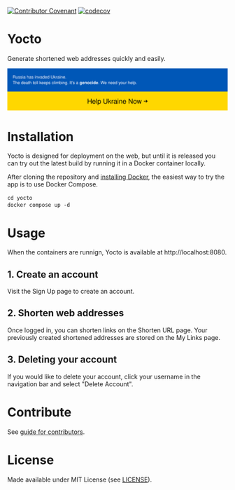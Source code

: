 [![Contributor Covenant](https://img.shields.io/badge/Contributor%20Covenant-2.1-4baaaa.svg)](CODE_OF_CONDUCT.md)
[![codecov](https://codecov.io/gh/ejthomas/yocto/graph/badge.svg?token=D2IERL1W6N)](https://codecov.io/gh/ejthomas/yocto)

# Yocto

Generate shortened web addresses quickly and easily.

[![Stand With Ukraine](https://raw.githubusercontent.com/vshymanskyy/StandWithUkraine/main/banner2-direct.svg)](https://stand-with-ukraine.pp.ua)

# Installation

Yocto is designed for deployment on the web, but until it is released you can try out the latest build by running it in a Docker container locally.

After cloning the repository and [installing Docker](https://docs.docker.com/desktop/), the easiest way to try the app is to use Docker Compose.

```
cd yocto
docker compose up -d
```

# Usage

When the containers are runnign, Yocto is available at http://localhost:8080.

## 1. Create an account
Visit the Sign Up page to create an account. 

## 2. Shorten web addresses
Once logged in, you can shorten links on the Shorten URL page. Your previously created shortened addresses are stored on the My Links page. 

## 3. Deleting your account
If you would like to delete your account, click your username in the navigation bar and select "Delete Account".

# Contribute

See [guide for contributors](CONTRIBUTING).

# License

Made available under MIT License (see [LICENSE](LICENSE)).
